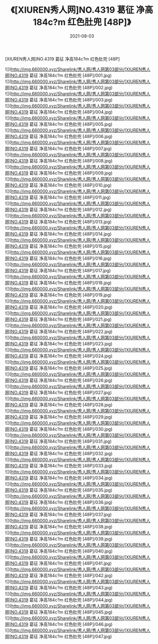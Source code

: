 ﻿---
layout: post
title:  《[XIUREN秀人网]NO.4319 葛征 净高184c?m 红色肚兜 [48P]》
date:   2021-08-03
img: http://img.660000.xyz/Sharelink/秀人网/秀人网第03部分/[XIUREN秀人网]NO.4319 葛征 净高184c?m 红色肚兜 [48P]/000.jpg
categories: [美女, 清纯, 唯美]
---

[XIUREN秀人网]NO.4319 葛征 净高184c?m 红色肚兜 [48P]

  ![](http://img.660000.xyz/Sharelink/秀人网/秀人网第03部分/[XIUREN秀人网]NO.4319 葛征 净高184c?m 红色肚兜 [48P]/001.jpg) <br> ![](http://img.660000.xyz/Sharelink/秀人网/秀人网第03部分/[XIUREN秀人网]NO.4319 葛征 净高184c?m 红色肚兜 [48P]/002.jpg) <br> ![](http://img.660000.xyz/Sharelink/秀人网/秀人网第03部分/[XIUREN秀人网]NO.4319 葛征 净高184c?m 红色肚兜 [48P]/003.jpg) <br> ![](http://img.660000.xyz/Sharelink/秀人网/秀人网第03部分/[XIUREN秀人网]NO.4319 葛征 净高184c?m 红色肚兜 [48P]/004.jpg) <br> ![](http://img.660000.xyz/Sharelink/秀人网/秀人网第03部分/[XIUREN秀人网]NO.4319 葛征 净高184c?m 红色肚兜 [48P]/005.jpg) <br> ![](http://img.660000.xyz/Sharelink/秀人网/秀人网第03部分/[XIUREN秀人网]NO.4319 葛征 净高184c?m 红色肚兜 [48P]/006.jpg) <br> ![](http://img.660000.xyz/Sharelink/秀人网/秀人网第03部分/[XIUREN秀人网]NO.4319 葛征 净高184c?m 红色肚兜 [48P]/007.jpg) <br> ![](http://img.660000.xyz/Sharelink/秀人网/秀人网第03部分/[XIUREN秀人网]NO.4319 葛征 净高184c?m 红色肚兜 [48P]/008.jpg) <br> ![](http://img.660000.xyz/Sharelink/秀人网/秀人网第03部分/[XIUREN秀人网]NO.4319 葛征 净高184c?m 红色肚兜 [48P]/009.jpg) <br> ![](http://img.660000.xyz/Sharelink/秀人网/秀人网第03部分/[XIUREN秀人网]NO.4319 葛征 净高184c?m 红色肚兜 [48P]/010.jpg) <br> ![](http://img.660000.xyz/Sharelink/秀人网/秀人网第03部分/[XIUREN秀人网]NO.4319 葛征 净高184c?m 红色肚兜 [48P]/011.jpg) <br> ![](http://img.660000.xyz/Sharelink/秀人网/秀人网第03部分/[XIUREN秀人网]NO.4319 葛征 净高184c?m 红色肚兜 [48P]/012.jpg) <br> ![](http://img.660000.xyz/Sharelink/秀人网/秀人网第03部分/[XIUREN秀人网]NO.4319 葛征 净高184c?m 红色肚兜 [48P]/013.jpg) <br> ![](http://img.660000.xyz/Sharelink/秀人网/秀人网第03部分/[XIUREN秀人网]NO.4319 葛征 净高184c?m 红色肚兜 [48P]/014.jpg) <br> ![](http://img.660000.xyz/Sharelink/秀人网/秀人网第03部分/[XIUREN秀人网]NO.4319 葛征 净高184c?m 红色肚兜 [48P]/015.jpg) <br> ![](http://img.660000.xyz/Sharelink/秀人网/秀人网第03部分/[XIUREN秀人网]NO.4319 葛征 净高184c?m 红色肚兜 [48P]/016.jpg) <br> ![](http://img.660000.xyz/Sharelink/秀人网/秀人网第03部分/[XIUREN秀人网]NO.4319 葛征 净高184c?m 红色肚兜 [48P]/017.jpg) <br> ![](http://img.660000.xyz/Sharelink/秀人网/秀人网第03部分/[XIUREN秀人网]NO.4319 葛征 净高184c?m 红色肚兜 [48P]/018.jpg) <br> ![](http://img.660000.xyz/Sharelink/秀人网/秀人网第03部分/[XIUREN秀人网]NO.4319 葛征 净高184c?m 红色肚兜 [48P]/019.jpg) <br> ![](http://img.660000.xyz/Sharelink/秀人网/秀人网第03部分/[XIUREN秀人网]NO.4319 葛征 净高184c?m 红色肚兜 [48P]/020.jpg) <br> ![](http://img.660000.xyz/Sharelink/秀人网/秀人网第03部分/[XIUREN秀人网]NO.4319 葛征 净高184c?m 红色肚兜 [48P]/021.jpg) <br> ![](http://img.660000.xyz/Sharelink/秀人网/秀人网第03部分/[XIUREN秀人网]NO.4319 葛征 净高184c?m 红色肚兜 [48P]/022.jpg) <br> ![](http://img.660000.xyz/Sharelink/秀人网/秀人网第03部分/[XIUREN秀人网]NO.4319 葛征 净高184c?m 红色肚兜 [48P]/023.jpg) <br> ![](http://img.660000.xyz/Sharelink/秀人网/秀人网第03部分/[XIUREN秀人网]NO.4319 葛征 净高184c?m 红色肚兜 [48P]/024.jpg) <br> ![](http://img.660000.xyz/Sharelink/秀人网/秀人网第03部分/[XIUREN秀人网]NO.4319 葛征 净高184c?m 红色肚兜 [48P]/025.jpg) <br> ![](http://img.660000.xyz/Sharelink/秀人网/秀人网第03部分/[XIUREN秀人网]NO.4319 葛征 净高184c?m 红色肚兜 [48P]/026.jpg) <br> ![](http://img.660000.xyz/Sharelink/秀人网/秀人网第03部分/[XIUREN秀人网]NO.4319 葛征 净高184c?m 红色肚兜 [48P]/027.jpg) <br> ![](http://img.660000.xyz/Sharelink/秀人网/秀人网第03部分/[XIUREN秀人网]NO.4319 葛征 净高184c?m 红色肚兜 [48P]/028.jpg) <br> ![](http://img.660000.xyz/Sharelink/秀人网/秀人网第03部分/[XIUREN秀人网]NO.4319 葛征 净高184c?m 红色肚兜 [48P]/029.jpg) <br> ![](http://img.660000.xyz/Sharelink/秀人网/秀人网第03部分/[XIUREN秀人网]NO.4319 葛征 净高184c?m 红色肚兜 [48P]/030.jpg) <br> ![](http://img.660000.xyz/Sharelink/秀人网/秀人网第03部分/[XIUREN秀人网]NO.4319 葛征 净高184c?m 红色肚兜 [48P]/031.jpg) <br> ![](http://img.660000.xyz/Sharelink/秀人网/秀人网第03部分/[XIUREN秀人网]NO.4319 葛征 净高184c?m 红色肚兜 [48P]/032.jpg) <br> ![](http://img.660000.xyz/Sharelink/秀人网/秀人网第03部分/[XIUREN秀人网]NO.4319 葛征 净高184c?m 红色肚兜 [48P]/033.jpg) <br> ![](http://img.660000.xyz/Sharelink/秀人网/秀人网第03部分/[XIUREN秀人网]NO.4319 葛征 净高184c?m 红色肚兜 [48P]/034.jpg) <br> ![](http://img.660000.xyz/Sharelink/秀人网/秀人网第03部分/[XIUREN秀人网]NO.4319 葛征 净高184c?m 红色肚兜 [48P]/035.jpg) <br> ![](http://img.660000.xyz/Sharelink/秀人网/秀人网第03部分/[XIUREN秀人网]NO.4319 葛征 净高184c?m 红色肚兜 [48P]/036.jpg) <br> ![](http://img.660000.xyz/Sharelink/秀人网/秀人网第03部分/[XIUREN秀人网]NO.4319 葛征 净高184c?m 红色肚兜 [48P]/037.jpg) <br> ![](http://img.660000.xyz/Sharelink/秀人网/秀人网第03部分/[XIUREN秀人网]NO.4319 葛征 净高184c?m 红色肚兜 [48P]/038.jpg) <br> ![](http://img.660000.xyz/Sharelink/秀人网/秀人网第03部分/[XIUREN秀人网]NO.4319 葛征 净高184c?m 红色肚兜 [48P]/039.jpg) <br> ![](http://img.660000.xyz/Sharelink/秀人网/秀人网第03部分/[XIUREN秀人网]NO.4319 葛征 净高184c?m 红色肚兜 [48P]/040.jpg) <br> ![](http://img.660000.xyz/Sharelink/秀人网/秀人网第03部分/[XIUREN秀人网]NO.4319 葛征 净高184c?m 红色肚兜 [48P]/041.jpg) <br> ![](http://img.660000.xyz/Sharelink/秀人网/秀人网第03部分/[XIUREN秀人网]NO.4319 葛征 净高184c?m 红色肚兜 [48P]/042.jpg) <br> ![](http://img.660000.xyz/Sharelink/秀人网/秀人网第03部分/[XIUREN秀人网]NO.4319 葛征 净高184c?m 红色肚兜 [48P]/043.jpg) <br> ![](http://img.660000.xyz/Sharelink/秀人网/秀人网第03部分/[XIUREN秀人网]NO.4319 葛征 净高184c?m 红色肚兜 [48P]/044.jpg) <br> ![](http://img.660000.xyz/Sharelink/秀人网/秀人网第03部分/[XIUREN秀人网]NO.4319 葛征 净高184c?m 红色肚兜 [48P]/045.jpg) <br> ![](http://img.660000.xyz/Sharelink/秀人网/秀人网第03部分/[XIUREN秀人网]NO.4319 葛征 净高184c?m 红色肚兜 [48P]/046.jpg) <br> ![](http://img.660000.xyz/Sharelink/秀人网/秀人网第03部分/[XIUREN秀人网]NO.4319 葛征 净高184c?m 红色肚兜 [48P]/047.jpg) <br>